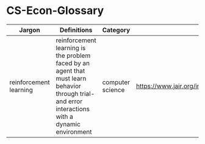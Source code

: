 # CS-Econ-Glossary
|Jargon|  Definitions |Category| Source | 
|------|--------------|--------|--------|
| reinforcement learning |reinforcement learning is the problem faced by an agent that must learn behavior through trial-and error interactions with a dynamic environment| computer science|https://www.jair.org/index.php/jair/article/view/10166 |


